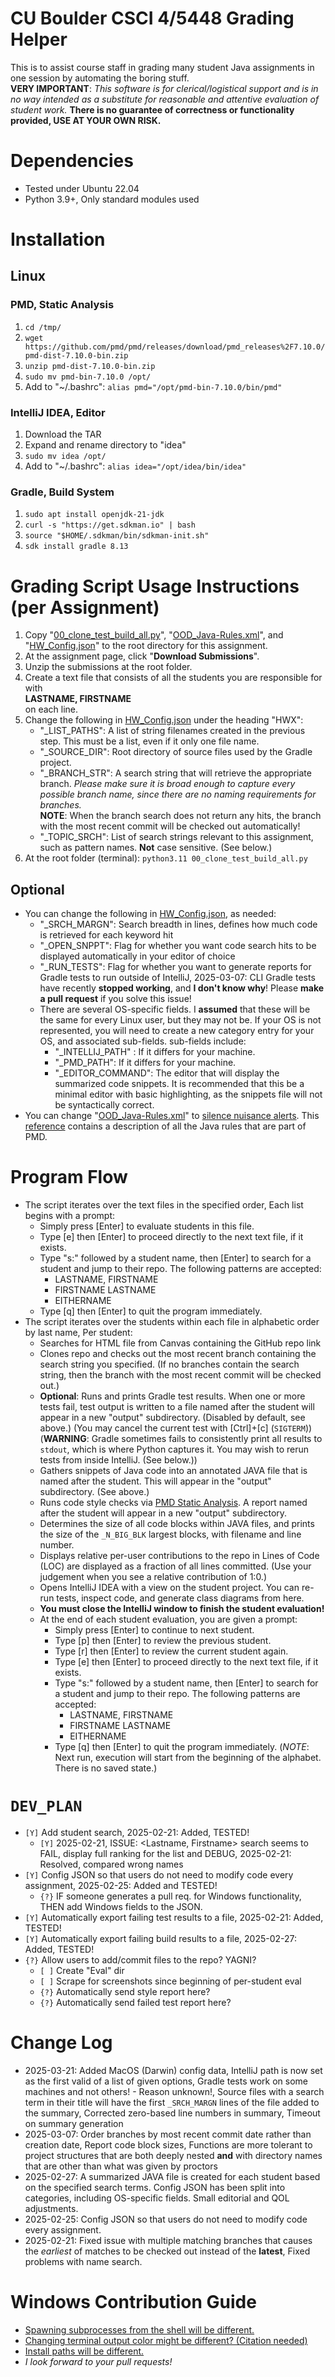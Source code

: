 # CU Boulder CSCI 4/5448 Grading Helper
This is to assist course staff in grading many student Java assignments in one session by automating the boring stuff.  
**VERY IMPORTANT**: *This software is for clerical/logistical support and is in no way intended as a substitute for reasonable and attentive evaluation of student work.* **There is no guarantee of correctness or functionality provided, USE AT YOUR OWN RISK.**

# Dependencies
* Tested under Ubuntu 22.04
* Python 3.9+, Only standard modules used

# Installation

## Linux

### PMD, Static Analysis
1. `cd /tmp/`
1. `wget https://github.com/pmd/pmd/releases/download/pmd_releases%2F7.10.0/pmd-dist-7.10.0-bin.zip`
1. `unzip pmd-dist-7.10.0-bin.zip`
1. `sudo mv pmd-bin-7.10.0 /opt/`
1. Add to "~/.bashrc": `alias pmd="/opt/pmd-bin-7.10.0/bin/pmd"`

### IntelliJ IDEA, Editor
1. Download the TAR
1. Expand and rename directory to "idea"
1. `sudo mv idea /opt/`
1. Add to "~/.bashrc": `alias idea="/opt/idea/bin/idea"`

### Gradle, Build System
1. `sudo apt install openjdk-21-jdk`
1. `curl -s "https://get.sdkman.io" | bash`
1. `source "$HOME/.sdkman/bin/sdkman-init.sh"`
1. `sdk install gradle 8.13`

# Grading Script Usage Instructions (per Assignment)
1. Copy "[00_clone_test_build_all.py](https://github.com/jwatson-CO-edu/py_templates_utils/blob/master/Academic/OODGrading/00_clone_test_build_all.py)", "[OOD_Java-Rules.xml](https://github.com/jwatson-CO-edu/py_templates_utils/blob/master/Academic/OODGrading/OOD_Java-Rules.xml)", and "[HW_Config.json](https://github.com/jwatson-CO-edu/py_templates_utils/blob/master/Academic/OODGrading/HW_Config.json)" to the root directory for this assignment.
1. At the assignment page, click "**Download Submissions**".
1. Unzip the submissions at the root folder.
1. Create a text file that consists of all the students you are responsible for with  
**LASTNAME, FIRSTNAME**  
on each line.
1. Change the following in [HW_Config.json](https://github.com/jwatson-CO-edu/py_templates_utils/blob/master/Academic/OODGrading/HW_Config.json) under the heading "HWX":
   - "_LIST_PATHS": A list of string filenames created in the previous step. This must be a list, even if it only one file name.
   - "_SOURCE_DIR": Root directory of source files used by the Gradle project.
   - "_BRANCH_STR": A search string that will retrieve the appropriate branch. *Please make sure it is broad enough to capture every possible branch name, since there are no naming requirements for branches.*  
   **NOTE**: When the branch search does not return any hits, the branch with the most recent commit will be checked out automatically!
   - "_TOPIC_SRCH": List of search strings relevant to this assignment, such as pattern names. **Not** case sensitive. (See below.)
1. At the root folder (terminal): `python3.11 00_clone_test_build_all.py`

## Optional
* You can change the following in [HW_Config.json](https://github.com/jwatson-CO-edu/py_templates_utils/blob/master/Academic/OODGrading/HW_Config.json), as needed:
   - "_SRCH_MARGN": Search breadth in lines, defines how much code is retrieved for each keyword hit
   - "_OPEN_SNPPT": Flag for whether you want code search hits to be displayed automatically in your editor of choice
   - "_RUN_TESTS": Flag for whether you want to generate reports for Gradle tests to run outside of IntelliJ, 2025-03-07: CLI Gradle tests have recently **stopped working**, and **I don't know why**!  Please **make a pull request** if you solve this issue!
   - There are several OS-specific fields. I **assumed** that these will be the same for every Linux user, but they may not be. If your OS is not represented, you will need to create a new category entry for your OS, and associated sub-fields. sub-fields include:
      * "_INTELLIJ_PATH" : If it differs for your machine.
      * "_PMD_PATH": If it differs for your machine.
      * "_EDITOR_COMMAND": The editor that will display the summarized code snippets. It is recommended that this be a minimal editor with basic highlighting, as the snippets file will not be syntactically correct. 
* You can change "[OOD_Java-Rules.xml](https://github.com/jwatson-CO-edu/py_templates_utils/blob/master/Academic/OODGrading/OOD_Java-Rules.xml)" to [silence nuisance alerts](https://pmd.github.io/pmd/pmd_userdocs_making_rulesets.html#bulk-adding-rules). This [reference](https://pmd.github.io/pmd/pmd_rules_java.html) contains a description of all the Java rules that are part of PMD.
   
# Program Flow
- The script iterates over the text files in the specified order, Each list begins with a prompt:
   * Simply press [Enter] to evaluate students in this file.
   * Type [e] then [Enter] to proceed directly to the next text file, if it exists.
   * Type "s:" followed by a student name, then [Enter] to search for a student and jump to their repo. The following patterns are accepted:
      - LASTNAME, FIRSTNAME
      - FIRSTNAME LASTNAME
      - EITHERNAME
   * Type [q] then [Enter] to quit the program immediately. 
- The script iterates over the students within each file in alphabetic order by last name, Per student:
    * Searches for HTML file from Canvas containing the GitHub repo link
    * Clones repo and checks out the most recent branch containing the search string you specified. (If no branches contain the search string, then the branch with the most recent commit will be checked out.)
    * **Optional**: Runs and prints Gradle test results. When one or more tests fail, test output is written to a file named after the student will appear in a new "output" subdirectory. (Disabled by default, see above.)
    (You may cancel the current test with [Ctrl]+[c] (`SIGTERM`))  
    (**WARNING**: Gradle sometimes fails to consistently print all results to `stdout`, which is where Python captures it. You may wish to rerun tests from inside IntelliJ. (See below.))
    * Gathers snippets of Java code into an annotated JAVA file that is named after the student. This will appear in the "output" subdirectory. (See above.)
    * Runs code style checks via [PMD Static Analysis](https://pmd.github.io/pmd/index.html). A report named after the student will appear in a new "output" subdirectory.
    * Determines the size of all code blocks within JAVA files, and prints the size of the `_N_BIG_BLK` largest blocks, with filename and line number.
    * Displays relative per-user contributions to the repo in Lines of Code (LOC) are displayed as a fraction of all lines committed. (Use your judgement when you see a relative contribution of 1:0.)
    * Opens IntelliJ IDEA with a view on the student project. You can re-run tests, inspect code, and generate class diagrams from here.
    * **You must close the IntelliJ window to finish the student evaluation!**
    * At the end of each student evaluation, you are given a prompt:
        - Simply press [Enter] to continue to next student.
        - Type [p] then [Enter] to review the previous student.
        - Type [r] then [Enter] to review the current student again.
        - Type [e] then [Enter] to proceed directly to the next text file, if it exists.
        - Type "s:" followed by a student name, then [Enter] to search for a student and jump to their repo. The following patterns are accepted:
            * LASTNAME, FIRSTNAME
            * FIRSTNAME LASTNAME
            * EITHERNAME
        - Type [q] then [Enter] to quit the program immediately. (*NOTE*: Next run, execution will start from the beginning of the alphabet. There is no saved state.)

# `DEV_PLAN`
* `[Y]` Add student search, 2025-02-21: Added, TESTED!
  - `[Y]` 2025-02-21, ISSUE: <Lastname, Firstname> search seems to FAIL, display full ranking for the list and DEBUG, 2025-02-21: Resolved, compared wrong names
* `[Y]` Config JSON so that users do not need to modify code every assignment, 2025-02-25: Added and TESTED!
   - `{?}` IF someone generates a pull req. for Windows functionality, THEN add Windows fields to the JSON.
* `[Y]` Automatically export failing test results to a file, 2025-02-21: Added, TESTED!
* `[Y]` Automatically export failing build results to a file, 2025-02-27: Added, TESTED!
* `{?}` Allow users to add/commit files to the repo? YAGNI?
   - `[ ]` Create "Eval" dir
   - `[ ]` Scrape for screenshots since beginning of per-student eval
   - `{?}` Automatically send style report here?
   - `{?}` Automatically send failed test report here?

# Change Log
* 2025-03-21: Added MacOS (Darwin) config data, IntelliJ path is now set as the first valid of a list of given options, Gradle tests work on some machines and not others! - Reason unknown!, Source files with a search term in their title will have the first `_SRCH_MARGN` lines of the file added to the summary, Corrected zero-based line numbers in summary, Timeout on summary generation
* 2025-03-07: Order branches by most recent commit date rather than creation date, Report code block sizes, Functions are more tolerant to project structures that are both deeply nested **and** with directory names that are other than what was given by proctors
* 2025-02-27: A summarized JAVA file is created for each student based on the specified search terms. Config JSON has been split into categories, including OS-specific fields. Small editorial and QOL adjustments. 
* 2025-02-25: Config JSON so that users do not need to modify code every assignment.
* 2025-02-21: Fixed issue with multiple matching branches that causes the _earliest_ of matches to be checked out instead of the **latest**, Fixed problems with name search.

# Windows Contribution Guide
* [Spawning subprocesses from the shell will be different.](https://github.com/jwatson-CO-edu/py_templates_utils/blob/18278af12e72df5c156d58ed601f71e72a917459/Academic/OODGrading/00_clone_test_build_all.py#L80)
* [Changing terminal output color might be different? (Citation needed)](https://github.com/jwatson-CO-edu/py_templates_utils/blob/18278af12e72df5c156d58ed601f71e72a917459/Academic/OODGrading/00_clone_test_build_all.py#L17)
* [Install paths will be different.](https://github.com/jwatson-CO-edu/py_templates_utils/blob/18278af12e72df5c156d58ed601f71e72a917459/Academic/OODGrading/00_clone_test_build_all.py#L9)
* _I look forward to your pull requests!_
